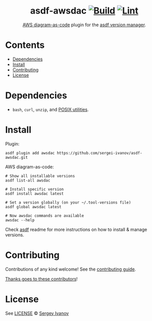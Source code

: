<div align="center">

# asdf-awsdac [![Build](https://github.com/sergei-ivanov/asdf-awsdac/actions/workflows/build.yml/badge.svg)](https://github.com/sergei-ivanov/asdf-awsdac/actions/workflows/build.yml) [![Lint](https://github.com/sergei-ivanov/asdf-awsdac/actions/workflows/lint.yml/badge.svg)](https://github.com/sergei-ivanov/asdf-awsdac/actions/workflows/lint.yml)

[AWS diagram-as-code](https://github.com/awslabs/diagram-as-code?tab=readme-ov-file) plugin for the [asdf version manager](https://asdf-vm.com).

</div>

# Contents

- [Dependencies](#dependencies)
- [Install](#install)
- [Contributing](#contributing)
- [License](#license)

# Dependencies

- `bash`, `curl`, `unzip`, and [POSIX utilities](https://pubs.opengroup.org/onlinepubs/9699919799/idx/utilities.html).

# Install

Plugin:

```shell
asdf plugin add awsdac https://github.com/sergei-ivanov/asdf-awsdac.git
```

AWS diagram-as-code:

```shell
# Show all installable versions
asdf list-all awsdac

# Install specific version
asdf install awsdac latest

# Set a version globally (on your ~/.tool-versions file)
asdf global awsdac latest

# Now awsdac commands are available
awsdac --help
```

Check [asdf](https://github.com/asdf-vm/asdf) readme for more instructions on how to
install & manage versions.

# Contributing

Contributions of any kind welcome! See the [contributing guide](contributing.md).

[Thanks goes to these contributors](https://github.com/sergei-ivanov/asdf-awsdac/graphs/contributors)!

# License

See [LICENSE](LICENSE) © [Sergey Ivanov](https://github.com/sergei-ivanov/)
